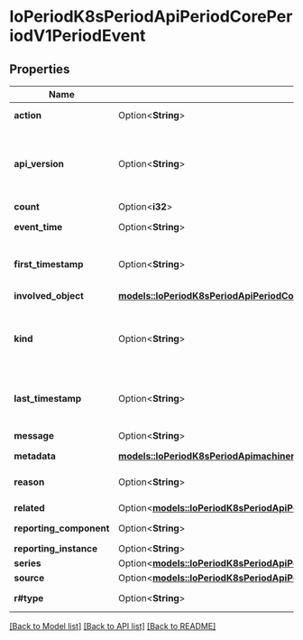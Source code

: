 # IoPeriodK8sPeriodApiPeriodCorePeriodV1PeriodEvent

## Properties

Name | Type | Description | Notes
------------ | ------------- | ------------- | -------------
**action** | Option<**String**> | What action was taken/failed regarding to the Regarding object. | [optional]
**api_version** | Option<**String**> | APIVersion defines the versioned schema of this representation of an object. Servers should convert recognized schemas to the latest internal value, and may reject unrecognized values. More info: https://git.k8s.io/community/contributors/devel/sig-architecture/api-conventions.md#resources | [optional]
**count** | Option<**i32**> | The number of times this event has occurred. | [optional]
**event_time** | Option<**String**> | MicroTime is version of Time with microsecond level precision. | [optional]
**first_timestamp** | Option<**String**> | Time is a wrapper around time.Time which supports correct marshaling to YAML and JSON.  Wrappers are provided for many of the factory methods that the time package offers. | [optional]
**involved_object** | [**models::IoPeriodK8sPeriodApiPeriodCorePeriodV1PeriodObjectReference**](io.k8s.api.core.v1.ObjectReference.md) |  | 
**kind** | Option<**String**> | Kind is a string value representing the REST resource this object represents. Servers may infer this from the endpoint the client submits requests to. Cannot be updated. In CamelCase. More info: https://git.k8s.io/community/contributors/devel/sig-architecture/api-conventions.md#types-kinds | [optional]
**last_timestamp** | Option<**String**> | Time is a wrapper around time.Time which supports correct marshaling to YAML and JSON.  Wrappers are provided for many of the factory methods that the time package offers. | [optional]
**message** | Option<**String**> | A human-readable description of the status of this operation. | [optional]
**metadata** | [**models::IoPeriodK8sPeriodApimachineryPeriodPkgPeriodApisPeriodMetaPeriodV1PeriodObjectMeta**](io.k8s.apimachinery.pkg.apis.meta.v1.ObjectMeta.md) |  | 
**reason** | Option<**String**> | This should be a short, machine understandable string that gives the reason for the transition into the object's current status. | [optional]
**related** | Option<[**models::IoPeriodK8sPeriodApiPeriodCorePeriodV1PeriodObjectReference**](io.k8s.api.core.v1.ObjectReference.md)> |  | [optional]
**reporting_component** | Option<**String**> | Name of the controller that emitted this Event, e.g. `kubernetes.io/kubelet`. | [optional]
**reporting_instance** | Option<**String**> | ID of the controller instance, e.g. `kubelet-xyzf`. | [optional]
**series** | Option<[**models::IoPeriodK8sPeriodApiPeriodCorePeriodV1PeriodEventSeries**](io.k8s.api.core.v1.EventSeries.md)> |  | [optional]
**source** | Option<[**models::IoPeriodK8sPeriodApiPeriodCorePeriodV1PeriodEventSource**](io.k8s.api.core.v1.EventSource.md)> |  | [optional]
**r#type** | Option<**String**> | Type of this event (Normal, Warning), new types could be added in the future | [optional]

[[Back to Model list]](../README.md#documentation-for-models) [[Back to API list]](../README.md#documentation-for-api-endpoints) [[Back to README]](../README.md)


